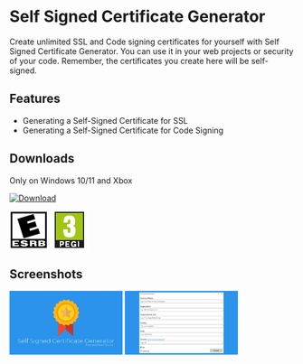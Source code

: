 # Self Signed Certificate Generator
Create unlimited SSL and Code signing certificates for yourself with Self Signed Certificate Generator. You can use it in your web projects or security of your code. Remember, the certificates you create here will be self-signed.

## Features

 - Generating a Self-Signed Certificate for SSL
 - Generating a Self-Signed Certificate for Code Signing
## Downloads
Only on Windows 10/11 and Xbox

[![Download](https://img.shields.io/badge/Download-Microsoft%20Store-brightgreen)](https://www.microsoft.com/store/apps/9PF4X1JG1D94)

![ESBR](https://raw.githubusercontent.com/korayustundag/Self-Signed-Certificate-Generator/main/Shared/esbr.png)
![PEGI](https://raw.githubusercontent.com/korayustundag/Self-Signed-Certificate-Generator/main/Shared/pegi.png)

## Screenshots
<img src="https://raw.githubusercontent.com/korayustundag/Self-Signed-Certificate-Generator/main/Shared/s1.png" width="200">

<img src="https://raw.githubusercontent.com/korayustundag/Self-Signed-Certificate-Generator/main/Shared/s2.png" width="200">
